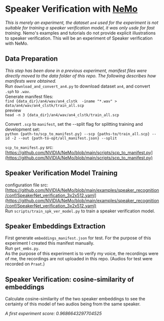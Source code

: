 # Speaker Verification with [NeMo](https://github.com/NVIDIA/NeMo)
*This is merely an experiment, the dataset `an4` used for the experiment is not suitable for training a speaker verification model, it was only usde for fast training.*
Nemo's examples and tutorials do not provide explicit illustrations to speaker verification. This will be an experiment of Speaker verification with NeMo.

## Data Preparation
*This step has been done in a previous experiment, manifest files were directly moved to the data folder of this repo. The following describes how manifests were obtained.*<br>
Run `download_and_convert_an4.py` to download dataset `an4`, and convert `.sph` to `.wav`.<br>
Generate manifest files:<br>
`find {data_dir}/an4/wav/an4_clstk  -iname "*.wav" > data/an4/wav/an4_clstk/train_all.scp`<br>
preview<br>
`head -n 3 {data_dir}/an4/wav/an4_clstk/train_all.scp`<br>

Convert `.scp` to `manifest`, set the --split flag for splitting training and development set:<br>
`python {path-to/scp_to_manifest.py} --scp {paths-to/train_all.scp} --id -2 --out {path-to-opt/all_manifest.json} --split`<br>

`scp_to_manifest.py` src: [https://github.com/NVIDIA/NeMo/blob/main/scripts/scp_to_manifest.py](https://github.com/NVIDIA/NeMo/blob/main/scripts/scp_to_manifest.py)


## Speaker Verification Model Training
configuration file src: [https://github.com/NVIDIA/NeMo/blob/main/examples/speaker_recognition/conf/SpeakerNet_verification_3x2x512.yaml](https://github.com/NVIDIA/NeMo/blob/main/examples/speaker_recognition/conf/SpeakerNet_verification_3x2x512.yaml)<br>
Run `scripts/train_spk_ver_model.py` to train a speaker verification model.

## Speaker Embeddings Extraction
First generate `embeddings_manifest.json` for test. For the purpose of this experiment I created this manifest manually.<br>
Run `get_embs.py`.<br>
As the purpose of this experiment is to verify my voice, the recordings were of me, the recordings are not uploaded in this repo. (Audios for test were recorded on `Praat`.)

## Speaker Verification: cosine-similarity of embeddings
Calculate cosine-similarity of the two speaker embeddings to see the certainty of this model of two audios being from the same speaker.<br>

*A first experiment score: 0.9686643297704525*

